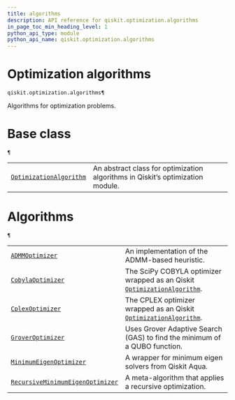 ```yaml
---
title: algorithms
description: API reference for qiskit.optimization.algorithms
in_page_toc_min_heading_level: 1
python_api_type: module
python_api_name: qiskit.optimization.algorithms
---
```


<span id="module-qiskit.optimization.algorithms" />

<span id="qiskit-optimization-algorithms" />

# Optimization algorithms

<span id="module-qiskit.optimization.algorithms" />

`qiskit.optimization.algorithms¶`

Algorithms for optimization problems.

# Base class

<span id="module-qiskit.optimization.algorithms" />

`¶`

|                                                                                                                                        |                                                                                |
| -------------------------------------------------------------------------------------------------------------------------------------- | ------------------------------------------------------------------------------ |
| [`OptimizationAlgorithm`](qiskit.optimization.algorithms.OptimizationAlgorithm "qiskit.optimization.algorithms.OptimizationAlgorithm") | An abstract class for optimization algorithms in Qiskit’s optimization module. |

# Algorithms

<span id="module-qiskit.optimization.algorithms" />

`¶`

|                                                                                                                                                                   |                                                                                                                                                                                         |
| ----------------------------------------------------------------------------------------------------------------------------------------------------------------- | --------------------------------------------------------------------------------------------------------------------------------------------------------------------------------------- |
| [`ADMMOptimizer`](qiskit.optimization.algorithms.ADMMOptimizer "qiskit.optimization.algorithms.ADMMOptimizer")                                                    | An implementation of the ADMM-based heuristic.                                                                                                                                          |
| [`CobylaOptimizer`](qiskit.optimization.algorithms.CobylaOptimizer "qiskit.optimization.algorithms.CobylaOptimizer")                                              | The SciPy COBYLA optimizer wrapped as an Qiskit [`OptimizationAlgorithm`](qiskit.optimization.algorithms.OptimizationAlgorithm "qiskit.optimization.algorithms.OptimizationAlgorithm"). |
| [`CplexOptimizer`](qiskit.optimization.algorithms.CplexOptimizer "qiskit.optimization.algorithms.CplexOptimizer")                                                 | The CPLEX optimizer wrapped as an Qiskit [`OptimizationAlgorithm`](qiskit.optimization.algorithms.OptimizationAlgorithm "qiskit.optimization.algorithms.OptimizationAlgorithm").        |
| [`GroverOptimizer`](qiskit.optimization.algorithms.GroverOptimizer "qiskit.optimization.algorithms.GroverOptimizer")                                              | Uses Grover Adaptive Search (GAS) to find the minimum of a QUBO function.                                                                                                               |
| [`MinimumEigenOptimizer`](qiskit.optimization.algorithms.MinimumEigenOptimizer "qiskit.optimization.algorithms.MinimumEigenOptimizer")                            | A wrapper for minimum eigen solvers from Qiskit Aqua.                                                                                                                                   |
| [`RecursiveMinimumEigenOptimizer`](qiskit.optimization.algorithms.RecursiveMinimumEigenOptimizer "qiskit.optimization.algorithms.RecursiveMinimumEigenOptimizer") | A meta-algorithm that applies a recursive optimization.                                                                                                                                 |

